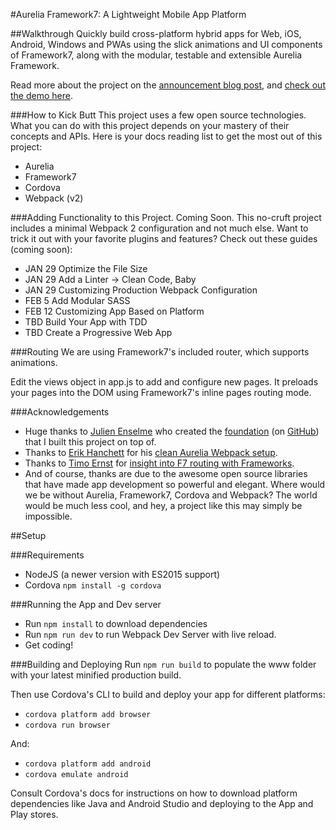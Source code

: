 #Aurelia Framework7: A Lightweight Mobile App Platform

##Walkthrough
Quickly build cross-platform hybrid apps for Web, iOS, Android, Windows and PWAs using the slick animations and UI components of Framework7, along with the modular, testable and extensible Aurelia Framework.

Read more about the project on the [announcement blog post](https://blog.flennik.com/a-challenger-for-ionic-aurelia-framework7-63a53e736b8a#.9qtse37zw), and [check out the demo here](http://au7.flennik.com).

###How to Kick Butt
This project uses a few open source technologies. What you can do with this project depends on your mastery of their concepts and APIs. Here is your docs reading list to get the most out of this project:

- Aurelia
- Framework7
- Cordova
- Webpack (v2)

###Adding Functionality to this Project. Coming Soon.
This no-cruft project includes a minimal Webpack 2 configuration and not much else. Want to trick it out with your favorite plugins and features? Check out these guides (coming soon):

- JAN 29 Optimize the File Size
- JAN 29 Add a Linter -> Clean Code, Baby
- JAN 29 Customizing Production Webpack Configuration
- FEB 5 Add Modular SASS
- FEB 12 Customizing App Based on Platform
- TBD Build Your App with TDD
- TBD Create a Progressive Web App

###Routing
We are using Framework7's included router, which supports animations.

Edit the views object in app.js to add and configure new pages. It preloads your pages into the DOM using Framework7's inline pages routing mode.

###Acknowledgements
- Huge thanks to [Julien Enselme](http://www.jujens.eu/author/julien-enselme.html) who created the [foundation](https://www.jujens.eu/posts/en/2016/Mar/15/ionic2-aurelia-f7/) (on [GitHub](https://github.com/Jenselme/tests-ionic2-and-aurelia-framework7)) that I built this project on top of.
- Thanks to [Erik Hanchett](http://www.programwitherik.com/) for his [clean Aurelia Webpack setup](https://youtu.be/FI7a6oRwUkQ).
- Thanks to [Timo Ernst](https://www.timo-ernst.net/) for [insight into F7 routing with Frameworks](https://youtu.be/xS3G1uFXrJk).
- And of course, thanks are due to the awesome open source libraries that have made app development so powerful and elegant. Where would we be without Aurelia, Framework7, Cordova and Webpack? The world would be much less cool, and hey, a project like this may simply be impossible.

##Setup

###Requirements
- NodeJS (a newer version with ES2015 support)
- Cordova ``npm install -g cordova``

###Running the App and Dev server
- Run `npm install` to download dependencies
- Run `npm run dev` to run Webpack Dev Server with live reload.
- Get coding!

###Building and Deploying
Run `npm run build` to populate the www folder with your latest minified production build.

Then use Cordova's CLI to build and deploy your app for different platforms:

- ``cordova platform add browser``
- ``cordova run browser``

And:

- ``cordova platform add android``
- ``cordova emulate android``

Consult Cordova's docs for instructions on how to download platform dependencies like Java and Android Studio and deploying to the App and Play stores.
